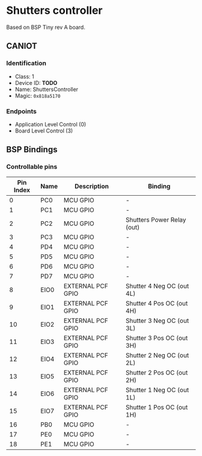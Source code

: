 # Shutters controller

Based on BSP Tiny rev A board.

## CANIOT

### Identification
- Class: 1
- Device ID: **TODO**
- Name: ShuttersController
- Magic: `0x818a5170`

### Endpoints

- Application Level Control (0)
- Board Level Control (3)

## BSP Bindings

### Controllable pins

| Pin Index | Name | Description       | Binding                    |
| --------- | ---- | ----------------- | -------------------------- |
| 0         | PC0  | MCU GPIO          | -                          |
| 1         | PC1  | MCU GPIO          | -                          |
| 2         | PC2  | MCU GPIO          | Shutters Power Relay (out) |
| 3         | PC3  | MCU GPIO          | -                          |
| 4         | PD4  | MCU GPIO          | -                          |
| 5         | PD5  | MCU GPIO          | -                          |
| 6         | PD6  | MCU GPIO          | -                          |
| 7         | PD7  | MCU GPIO          | -                          |
| 8         | EIO0 | EXTERNAL PCF GPIO | Shutter 4 Neg OC (out 4L)  |
| 9         | EIO1 | EXTERNAL PCF GPIO | Shutter 4 Pos OC (out 4H)  |
| 10        | EIO2 | EXTERNAL PCF GPIO | Shutter 3 Neg OC (out 3L)  |
| 11        | EIO3 | EXTERNAL PCF GPIO | Shutter 3 Pos OC (out 3H)  |
| 12        | EIO4 | EXTERNAL PCF GPIO | Shutter 2 Neg OC (out 2L)  |
| 13        | EIO5 | EXTERNAL PCF GPIO | Shutter 2 Pos OC (out 2H)  |
| 14        | EIO6 | EXTERNAL PCF GPIO | Shutter 1 Neg OC (out 1L)  |
| 15        | EIO7 | EXTERNAL PCF GPIO | Shutter 1 Pos OC (out 1H)  |
| 16        | PB0  | MCU GPIO          | -                          |
| 17        | PE0  | MCU GPIO          | -                          |
| 18        | PE1  | MCU GPIO          | -                          |